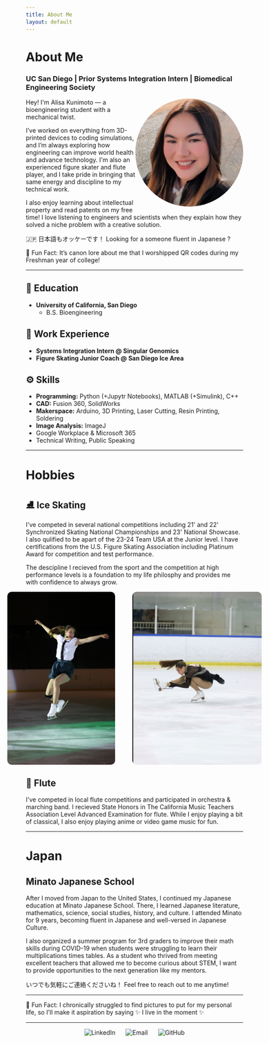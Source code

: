```yaml
---
title: About Me
layout: default
---
```


# About Me

### UC San Diego | Prior Systems Integration Intern | Biomedical Engineering Society

<img align="right" src="docs/assets/IMG_20250104_175820_524.jpg" style="border-radius: 50%; width: 250px; height: 250px;" alt="My Image">

Hey! I'm Alisa Kunimoto — a bioengineering student with a mechanical twist.

I’ve worked on everything from 3D-printed devices to coding simulations, and I’m always exploring how engineering can improve world health and advance technology. I'm also an experienced figure skater and flute player, and I take pride in bringing that same energy and discipline to my technical work. 

I also enjoy learning about intellectual property and read patents on my free time! I love listening to engineers and scientists when they explain how they solved a niche problem with a creative solution.

🇯🇵 日本語もオッケーです！ Looking for a someone fluent in Japanese ? 

🧠 Fun Fact: It’s canon lore about me that I worshipped QR codes during my Freshman year of college!
 
---

## 📘 Education
- **University of California, San Diego**
  - B.S. Bioengineering
 
## 💼 Work Experience
- **Systems Integration Intern @ Singular Genomics**
- **Figure Skating Junior Coach @ San Diego Ice Area**

## ⚙️ Skills
- **Programming:** Python (+Jupytr Notebooks), MATLAB (+Simulink), C++
- **CAD:** Fusion 360, SolidWorks
- **Makerspace:** Arduino, 3D Printing, Laser Cutting, Resin Printing, Soldering
- **Image Analysis:** ImageJ
- Google Workplace & Microsoft 365 
- Technical Writing, Public Speaking

---

# Hobbies

## ⛸️ Ice Skating

I've competed in several national competitions including 21' and 22' Synchronized Skating National Championships and 23' National Showcase. I also qulified to be apart of the 23-24 Team USA at the Junior level. I have certifications from the U.S. Figure Skating Association including Platinum Award for competition and test performance. 

The descipline I recieved from the sport and the competition at high performance levels is a foundation to my life philosphy and provides me with confidence to always grow.

<div style="display: flex; justify-content: center; gap: 40px;">

  <img src="docs/assets/IMG_7862.jpg" alt="Skating 1" width="250" height="400" style="border-radius: 10px;">

  <img src="docs/assets/IMG_7647.jpg" alt="Skating 2" width="300" height="400" style="border-radius: 10px;">

</div>


## 🪈 Flute 

I've competed in local flute competitions and participated in orchestra & marching band. I recieved State Honors in The California Music Teachers Association Level Advanced Examination for flute. While I enjoy playing a bit of classical, I also enjoy playing anime or video game music for fun.


---

# Japan 

## Minato Japanese School

After I moved from Japan to the United States, I continued my Japanese education at Minato Japanese School. There, I learned Japanese literature, mathematics, science, social studies, history, and culture. I attended Minato for 9 years, becoming fluent in Japanese and well-versed in Japanese Culture.

I also organized a summer program for 3rd graders to improve their math skills during COVID-19 when students were struggling to learn their multiplications times tables. As a student who thrived from meeting excellent teachers that allowed me to become curious about STEM, I want to provide opportunities to the next generation like my mentors.

いつでも気軽にご連絡くださいね！ Feel free to reach out to me anytime!

---


🧠 Fun Fact: I chronically struggled to find pictures to put for my personal life, so I'll make it aspiration by saying ✨ I live in the moment ✨



<hr />


<p align="center">
  <a href="[https://www.linkedin.com/in/YOUR-LINK](https://www.linkedin.com/in/alisakunimoto/)" target="_blank" style="text-decoration: none;">
    <img src="https://cdn.jsdelivr.net/gh/devicons/devicon/icons/linkedin/linkedin-original.svg" 
         width="30" alt="LinkedIn" style="margin: 0 10px;" />
  </a>

  <a href="mailto:alisakunimoto@gmail.com" style="text-decoration: none;">
    <img src="https://upload.wikimedia.org/wikipedia/commons/4/4e/Gmail_Icon.png" 
         width="30" alt="Email" style="margin: 0 10px;" />
  </a>

  <a href="[https://github.com/your-username](https://github.com/ari-kuni)" target="_blank" style="text-decoration: none;">
    <img src="https://cdn.jsdelivr.net/gh/devicons/devicon/icons/github/github-original.svg" 
         width="30" alt="GitHub" style="margin: 0 10px;" />
  </a>
</p>
